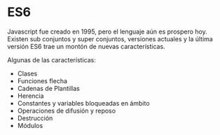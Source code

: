 # ES6

Javascript fue creado en 1995, pero el lenguaje aún es prospero hoy. Existen sub conjuntos y super conjuntos, versiones actuales y la última versión ES6 trae un montón de nuevas características.

Algunas de las características:

- Clases
- Funciones flecha
- Cadenas de Plantillas
- Herencia
- Constantes y variables bloqueadas en ámbito
- Operaciones de difusión y reposo
- Destrucción
- Módulos
